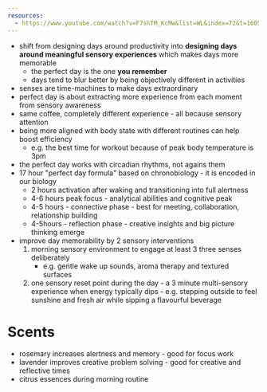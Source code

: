 ```yaml
---
resources:
  - https://www.youtube.com/watch?v=F7snTM_KcMw&list=WL&index=72&t=1605s
---
```


- shift from designing days around productivity into **designing days around meaningful sensory experiences** which makes days more memorable
	- the perfect day is the one **you remember**
	- days tend to blur better by being objectively different in activities
- senses are time-machines to make days extraordinary
- perfect day is about extracting more experience from each moment from sensory awareness
- same coffee, completely different experience - all because sensory attention
- being more aligned with body state with different routines can help boost efficiency
	- e.g. the best time for workout because of peak body temperature is 3pm
- the perfect day works with circadian rhythms, not agains them
- 17 hour "perfect day formula" based on chronobiology - it is encoded in our biology
	- 2 hours activation after waking and transitioning into full alertness
	- 4-6 hours peak focus - analytical abilities and cognitive peak
	- 4-5 hours - connective phase - best for meeting, collaboration, relationship building
	- 4-5hours - reflection phase - creative insights and big picture thinking emerge
- improve day memorability by 2 sensory interventions
	1. morning sensory environment to engage at least 3 three senses deliberately
		- e.g. gentle wake up sounds, aroma therapy and textured surfaces
	2. one sensory reset point during the day
		   - a 3 minute multi-sensory experience when energy typically dips
			   - e.g. stepping outside to feel sunshine and fresh air while sipping a flavourful beverage
# Scents
- rosemary increases alertness and memory - good for focus work
- lavender improves creative problem solving - good for creative and reflective times
- citrus essences during morning routine